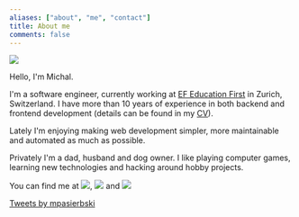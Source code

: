```yaml
---
aliases: ["about", "me", "contact"]
title: About me
comments: false
---
```


<img src="/images/icon-192x192.png" class="rounded profile">

Hello, I'm Michal.

I'm a software engineer, currently working at [EF Education First](https://www.ef.com) in Zurich, Switzerland. I have more than 10 years of experience in both backend and frontend development (details can be found in my [CV](/cv/)).

Lately I'm enjoying making web development simpler, more maintainable and automated as much as possible.

Privately I'm a dad, husband and dog owner. I like playing computer games, learning new technologies and hacking around hobby projects.

You can find me at <a href="https://twitter.com/mpasierbski" class="icon"><img src="/images/twitter.svg"></a>, <a href="https://twitter.com/mpasierbski" class="icon"><img src="/images/github.svg"></a> and <a href="https://twitter.com/mpasierbski" class="icon"><img src="/images/linkedin.svg"></a>

<a class="twitter-timeline" data-height="700" href="https://twitter.com/mpasierbski?ref_src=twsrc%5Etfw">Tweets by mpasierbski</a><script async src="https://platform.twitter.com/widgets.js" charset="utf-8"></script>